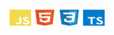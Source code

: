 <div align="center"
    <h1 Hello, I'm currently currently data science in Brazil >

<div style="display: inline_block"><br>
  <img align="center" alt="lorran-Js" height="30" width="40" src="https://raw.githubusercontent.com/devicons/devicon/master/icons/javascript/javascript-plain.svg">
  <img align="center" alt="lorran-HTML" height="30" width="40" src="https://raw.githubusercontent.com/devicons/devicon/master/icons/html5/html5-original.svg">
  <img align="center" alt="lorran-CSS" height="30" width="40" src="https://raw.githubusercontent.com/devicons/devicon/master/icons/css3/css3-original.svg">
  <img align="center" alt="lorran-Ts" height="30" width="40" src="https://raw.githubusercontent.com/devicons/devicon/master/icons/typescript/typescript-plain.svg">
</div>

